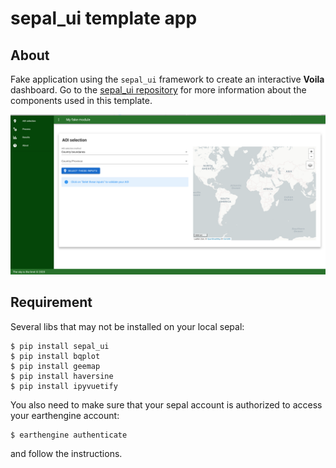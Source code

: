 # sepal_ui template app

## About 

Fake application using the `sepal_ui` framework to create an interactive **Voila** dashboard.
Go to the [sepal_ui repository](#) for more information about the components used in this template.

![full_app](./doc/img/full_app.png)

## Requirement 

Several libs that may not be installed on your local sepal:

```
$ pip install sepal_ui
$ pip install bqplot
$ pip install geemap
$ pip install haversine
$ pip install ipyvuetify
```

You also need to make sure that your sepal account is authorized to access your earthengine account:

```
$ earthengine authenticate
```

and follow the instructions.

